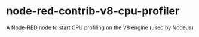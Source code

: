# node-red-contrib-v8-cpu-profiler
A Node-RED node to start CPU profiling on the V8 engine (used by NodeJs)
